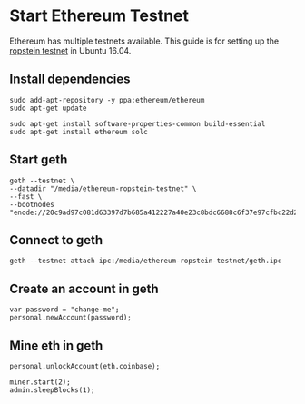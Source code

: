 # Start Ethereum Testnet

Ethereum has multiple testnets available. This guide is for setting up the 
[ropstein testnet](https://ropsten.etherscan.io/) in Ubuntu 16.04.


## Install dependencies

```
sudo add-apt-repository -y ppa:ethereum/ethereum
sudo apt-get update

sudo apt-get install software-properties-common build-essential
sudo apt-get install ethereum solc
```

## Start geth

```
geth --testnet \
--datadir "/media/ethereum-ropstein-testnet" \
--fast \
--bootnodes "enode://20c9ad97c081d63397d7b685a412227a40e23c8bdc6688c6f37e97cfbc22d2b4d1db1510d8f61e6a8866ad7f0e17c02b14182d37ea7c3c8b9c2683aeb6b733a1@52.169.14.227:30303,enode://6ce05930c72abc632c58e2e4324f7c7ea478cec0ed4fa2528982cf34483094e9cbc9216e7aa349691242576d552a2a56aaeae426c5303ded677ce455ba1acd9d@13.84.180.240:30303"
```

## Connect to geth

```
geth --testnet attach ipc:/media/ethereum-ropstein-testnet/geth.ipc
```


## Create an account in geth

```
var password = "change-me";
personal.newAccount(password);
```

## Mine eth in geth

```
personal.unlockAccount(eth.coinbase);

miner.start(2);
admin.sleepBlocks(1);
```


